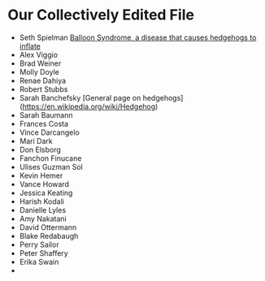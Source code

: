 # Our Collectively Edited File
* Seth Spielman [Balloon Syndrome, a disease that causes hedgehogs to inflate](https://en.wikipedia.org/wiki/Balloon_syndrome)
* Alex Viggio
* Brad  Weiner 
* Molly Doyle
* Renae Dahiya 
* Robert Stubbs
* Sarah Banchefsky [General page on hedgehogs] (https://en.wikipedia.org/wiki/Hedgehog)
* Sarah Baumann
* Frances Costa
* Vince Darcangelo 
* Mari Dark
* Don Elsborg
* Fanchon Finucane
* Ulises Guzman Sol
* Kevin Hemer
* Vance Howard 
* Jessica Keating 
* Harish Kodali
* Danielle Lyles
* Amy Nakatani
* David Ottermann
* Blake Redabaugh
* Perry Sailor
* Peter  Shaffery 
* Erika Swain
* 